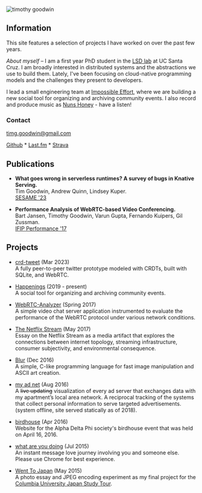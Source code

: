 ![timothy goodwin](/images/timothy_goodwin-3-2.jpg)
## Information
This site features a selection of projects I have worked on over the past few years.

_About myself_ – I am a first year PhD student in the [LSD lab](https://lsd.ucsc.edu) at UC Santa Cruz. I am broadly interested in distributed systems and the abstractions we use to build them. Lately, I've been focusing on cloud-native programming models and the challenges they present to developers. 

I lead a small engineering team at [Impossible Effort](https://impossible-effort.com), where we are building a new social tool for organizing and archiving community events. I also record and produce music as [Nuns Honey](https://nunshoney.bandcamp.com) - have a listen!

### Contact
timg.goodwin@gmail.com

[Github](https://github.com/tgoodwin) * [Last.fm](https://www.last.fm/user/timbadlose) * [Strava](https://www.strava.com/athletes/43726571)

## Publications
- **What goes wrong in serverless runtimes? A survey of bugs in Knative Serving.**\
Tim Goodwin, Andrew Quinn, Lindsey Kuper.\
[SESAME '23](https://sesame23.github.io)

- **Performance Analysis of WebRTC-based Video Conferencing.**\
Bart Jansen, Timothy Goodwin, Varun Gupta, Fernando Kuipers, Gil Zussman.\
[IFIP Performance '17](https://dl.acm.org/toc/sigmetrics/2018/45/3)

## Projects
- [crd-tweet](https://github.com/tgoodwin/crd-tweet) (Mar 2023)\
A fully peer-to-peer twitter prototype modeled with CRDTs, built with SQLite, and WebRTC.

- [Happenings](https://whatshappenings.com) (2019 - present)\
A social tool for organizing and archiving community events.

- [WebRTC-Analyzer](https://github.com/tgoodwin/webRTC-analyzer) (Spring 2017)\
A simple video chat server application instrumented to evaluate the performance of the WebRTC protocol under various network conditions.

- [The Netflix Stream](https://discrete.events/netflix-model) (May 2017)\
Essay on the Netflix Stream as a media artifact that explores the connections between internet topology, streaming infrastructure, consumer subjectivity, and environmental consequence.

- [Blur](https://github.com/dextercallender/blur) (Dec 2016)\
A simple, C-like programming language for fast image manipulation and ASCII art creation.

- [my ad net](https://my-ad-net.appspot.com/) (Aug 2016)\
A ~~live updating~~ visualization of every ad server that exchanges data with my apartment’s local area network. A reciprocal tracking of the systems that collect personal information to serve targeted advertisements. (system offline, site served statically as of 2018).

- [birdhouse](https://discrete.events/birdhouse/) (Apr 2016)\
Website for the Alpha Delta Phi society's birdhouse event that was held on April 16, 2016.

- [what are you doing](http://tgoodwin.github.io/what-are-you-doing) (Jul 2015)\
An instant message love journey involving you and someone else. Please use Chrome for best experience.

- [Went To Japan](http://tgoodwin.github.io/went-to-japan) (May 2015)\
A photo essay and JPEG encoding experiment as my final project for the [Columbia University Japan Study Tour](https://www.college.columbia.edu/news/columbia-university-japan-study-tour-announced).
